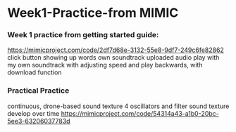 # Week1-Practice-from MIMIC

### Week 1 practice from getting started guide:
https://mimicproject.com/code/2df7d68e-3132-55e8-9df7-249c6fe82862
click button showing up words
own soundtrack uploaded
audio play with my own soundtrack with adjusting speed and play backwards, with download function


### Practical Practice
continuous, drone-based sound texture
4 oscillators and filter
sound texture develop over time
https://mimicproject.com/code/54314a43-a1b0-20bc-5ee3-63206037783d
